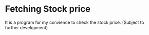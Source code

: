 # Fetching Stock price

It is a program for my convience to check the stock price.
(Subject to further development)

